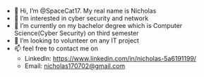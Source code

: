 - 👋 Hi, I’m @SpaceCat17. My real name is Nicholas
- 👀 I’m interested in cyber security and network
- 🌱 I’m currently on my bachelor degree which is Computer Science(Cyber Security) on third semester
- 💞️ I’m looking to volunteer on any IT project
- 📫 feel free to contact me on
     - LinkedIn: https://www.linkedin.com/in/nicholas-5a6191199/
     - Email: nicholas170702@gmail.com
